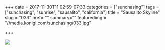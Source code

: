 +++
date = 2017-11-30T11:02:59-07:33
categories = ["sunchasing"]
tags = ["sunchasing", "sunrise", "sausalito", "california"]
title = "Sausalito Skyline"
slug = "033"
href= ""
summary=""
featuredimg = "//media.konigi.com/sunchasing/033.jpg"

+++

<img src="//media.konigi.com/sunchasing/033.jpg" />